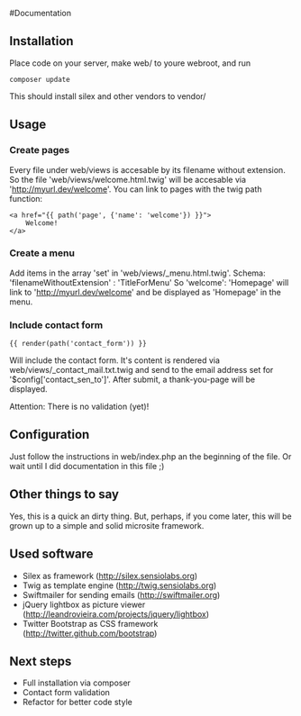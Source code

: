 #Documentation

## Installation
Place code on your server, make web/ to youre webroot, and run

    composer update

This should install silex and other vendors to vendor/

## Usage

### Create pages
Every file under web/views is accesable by its filename without extension.
So the file 'web/views/welcome.html.twig' will be accesable via 
'http://myurl.dev/welcome'. You can link to pages with the twig path function:

    <a href="{{ path('page', {'name': 'welcome'}) }}">
        Welcome!
    </a>

### Create a menu
Add items in the array 'set' in 'web/views/_menu.html.twig'.
Schema: 'filenameWithoutExtension' : 'TitleForMenu'
So 'welcome': 'Homepage' will link to 'http://myurl.dev/welcome' and be displayed
as 'Homepage' in the menu.

### Include contact form
    {{ render(path('contact_form')) }}
Will include the contact form.
It's content is rendered via web/views/_contact_mail.txt.twig and send to the 
email address set for '$config['contact_sen_to']'.
After submit, a thank-you-page will be displayed.

Attention: There is no validation (yet)!

## Configuration
Just follow the instructions in web/index.php an the beginning of the file.
Or wait until I did documentation in this file ;)

## Other things to say
Yes, this is a quick an dirty thing.
But, perhaps, if you come later, this will be grown up to a simple and solid 
microsite framework.

## Used software
- Silex as framework (http://silex.sensiolabs.org)
- Twig as template engine (http://twig.sensiolabs.org)
- Swiftmailer for sending emails (http://swiftmailer.org)
- jQuery lightbox as picture viewer (http://leandrovieira.com/projects/jquery/lightbox)
- Twitter Bootstrap as CSS framework (http://twitter.github.com/bootstrap)

## Next steps
- Full installation via composer
- Contact form validation
- Refactor for better code style